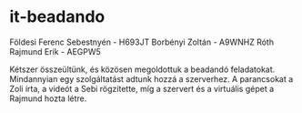 # it-beadando

Földesi Ferenc Sebestnyén - H693JT
Borbényi Zoltán - A9WNHZ
Róth Rajmund Erik - AEGPW5

Kétszer összeültünk, és közösen megoldottuk a beadandó feladatokat. Mindannyian egy szolgáltatást adtunk hozzá a szerverhez. A parancsokat a Zoli írta, a videót a Sebi rögzítette, míg a szervert és a virtuális gépet a Rajmund hozta létre.
